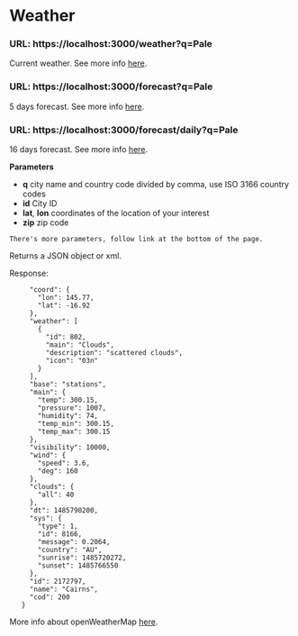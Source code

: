 # Weather

### **URL**:  https://localhost:3000/**weather?q=Pale**

Current weather. See more info [here](https://openweathermap.org/current).

### **URL**:  https://localhost:3000/**forecast?q=Pale**

5 days forecast. See more info [here](https://openweathermap.org/current).

### **URL**:  https://localhost:3000/**forecast/daily?q=Pale**

16 days forecast. See more info [here](https://openweathermap.org/forecast16).


**Parameters**

* **q** city name and country code divided by comma, use ISO 3166 country codes
* **id** City ID
* **lat**, **lon** coordinates of the location of your interest
* **zip** zip code

`There's more parameters, follow link at the bottom of the page.`

Returns a JSON object or xml.

Response:

```{
     "coord": {
       "lon": 145.77,
       "lat": -16.92
     },
     "weather": [
       {
         "id": 802,
         "main": "Clouds",
         "description": "scattered clouds",
         "icon": "03n"
       }
     ],
     "base": "stations",
     "main": {
       "temp": 300.15,
       "pressure": 1007,
       "humidity": 74,
       "temp_min": 300.15,
       "temp_max": 300.15
     },
     "visibility": 10000,
     "wind": {
       "speed": 3.6,
       "deg": 160
     },
     "clouds": {
       "all": 40
     },
     "dt": 1485790200,
     "sys": {
       "type": 1,
       "id": 8166,
       "message": 0.2064,
       "country": "AU",
       "sunrise": 1485720272,
       "sunset": 1485766550
     },
     "id": 2172797,
     "name": "Cairns",
     "cod": 200
   }
```

More info about openWeatherMap [here](https://openweathermap.org/api).
